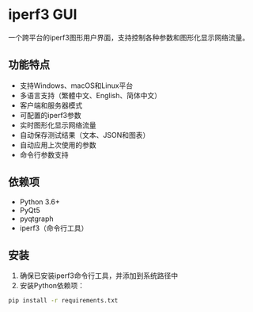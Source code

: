 # iperf3 GUI

一个跨平台的iperf3图形用户界面，支持控制各种参数和图形化显示网络流量。

## 功能特点

- 支持Windows、macOS和Linux平台
- 多语言支持（繁體中文、English、简体中文）
- 客户端和服务器模式
- 可配置的iperf3参数
- 实时图形化显示网络流量
- 自动保存测试结果（文本、JSON和图表）
- 自动应用上次使用的参数
- 命令行参数支持
## 依赖项

- Python 3.6+
- PyQt5
- pyqtgraph
- iperf3（命令行工具）

## 安装

1. 确保已安装iperf3命令行工具，并添加到系统路径中
2. 安装Python依赖项：

```bash
pip install -r requirements.txt
